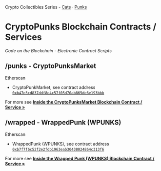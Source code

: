 Crypto Collectibles Series - 
[Cats](https://github.com/cryptocopycats/contracts) · 
[Punks](https://github.com/cryptopunksnotdead/contracts)


# CryptoPunks Blockchain Contracts / Services

_Code on the Blockchain - Electronic Contract Scripts_


## /punks - CryptoPunksMarket

Etherscan

- CryptoPunkMarket, see contract address [`0xb47e3cd837ddf8e4c57f05d70ab865de6e193bbb`](https://etherscan.io/address/0xb47e3cd837ddf8e4c57f05d70ab865de6e193bbb#code)


For more see [**Inside the CryptoPunksMarket Blockchain Contract / Service »**](punks)


## /wrapped - WrappedPunk (WPUNKS)

Etherscan

- WrappedPunk (WPUNKS), see contract address [`0xb7f7f6c52f2e2fdb1963eab30438024864c313f6`](https://etherscan.io/address/0xb7f7f6c52f2e2fdb1963eab30438024864c313f6#code)


For more see [**Inside the Wrapped Punk (WPUNKS) Blockchain Contract / Service »**](wrapped)
